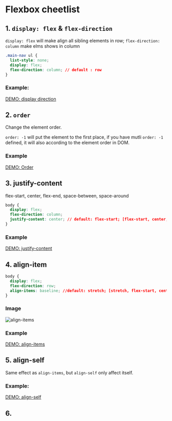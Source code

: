 # Flexbox cheetlist


## 1. `display: flex` & `flex-direction`
 
`display: flex` will make align all sibling elements in row;
`flex-direction: column` make elms shows in column

```css
.main-nav ul {
  list-style: none;
  display: flex;
  flex-direction: column; // default : row
}
```

### Example:
[DEMO: display direction](https://embed.plnkr.co/aiWo0ykJbjrXNJ3nbqEe/)


## 2. `order`

Change the element order.

`order: -1` will put the element to the first place, if you have mutli `order: -1` defined, it will also according to the 
element order in DOM.

### Example
[DEMO: Order](https://embed.plnkr.co/yHethVQUyjem7G9mztFc/)

## 3. justify-content

flex-start, center, flex-end, space-between, space-around

```css
body {
  display: flex;
  flex-direction: column;
  justify-content: center; // default: flex-start; [flex-start, center, flex-end, space-between, space-around]
}
```

### Example
[DEMO: justify-content](https://embed.plnkr.co/UlflR3Oy36RxufplPyfP/)

## 4. align-item

```css
body {
  display: flex;
  flex-direction: row;
  align-items: baseline; //default: stretch; [stretch, flex-start, center, flex-end, baseline] 
}
```

### Image
![align-items](https://www.w3.org/TR/css-flexbox-1/images/flex-align.svg)

### Example
[DEMO: align-items](https://embed.plnkr.co/oay2ilxe26b2v2Dkt0DX/)

## 5. align-self

Same effect as `align-items`, but `align-self` only affect itself.

### Example:
[DEMO: align-self](https://embed.plnkr.co/KyYBRhOpFWlIL0T1Odcu/)


## 6. 